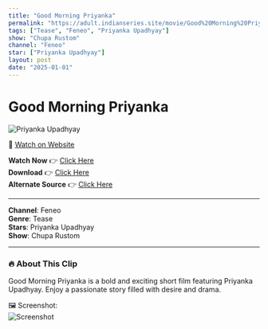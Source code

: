 ```yaml
---
title: "Good Morning Priyanka"
permalink: "https://adult.indianseries.site/movie/Good%20Morning%20Priyanka"
tags: ["Tease", "Feneo", "Priyanka Upadhyay"]
show: "Chupa Rustom"
channel: "Feneo"
star: ["Priyanka Upadhyay"]
layout: post
date: "2025-01-01"
---
```


# Good Morning Priyanka

![Priyanka Upadhyay](https://shorts.desisins.com/wp-content/uploads/2024/06/Chupa-Rustom-Priyanka-Feneo-DesiSins.com_.jpg)

🔗 [Watch on Website](https://adult.indianseries.site/movie/Good%20Morning%20Priyanka)

**Watch Now** 👉 [Click Here](https://adult.indianseries.site/movie/Good%20Morning%20Priyanka)  
**Download** 👉 [Click Here](https://adult.indianseries.site/movie/Good%20Morning%20Priyanka)  
**Alternate Source** 👉 [Click Here](https://adult.indianseries.site/movie/Good%20Morning%20Priyanka)

---

**Channel**: Feneo  
**Genre**: Tease  
**Stars**: Priyanka Upadhyay  
**Show**: Chupa Rustom

---

### 🔥 About This Clip

Good Morning Priyanka is a bold and exciting short film featuring Priyanka Upadhyay. Enjoy a passionate story filled with desire and drama.
 
🖼️ Screenshot:  
![Screenshot](https://shorts.desisins.com/wp-content/uploads/2024/06/Chupa-Rustom-Priyanka-Feneo-DesiSins.com_.jpg)
